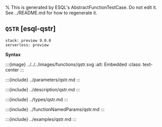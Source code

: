 % This is generated by ESQL's AbstractFunctionTestCase. Do not edit it. See ../README.md for how to regenerate it.

## `QSTR` [esql-qstr]
```{applies_to}
stack: preview 9.0.0
serverless: preview
```

**Syntax**

:::{image} ../../../images/functions/qstr.svg
:alt: Embedded
:class: text-center
:::


:::{include} ../parameters/qstr.md
:::

:::{include} ../description/qstr.md
:::

:::{include} ../types/qstr.md
:::

:::{include} ../functionNamedParams/qstr.md
:::

:::{include} ../examples/qstr.md
:::
